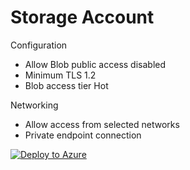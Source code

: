 # Storage Account

Configuration
- Allow Blob public access disabled
- Minimum TLS 1.2
- Blob access tier Hot

Networking
- Allow access from selected networks
- Private endpoint connection

[![Deploy to Azure](https://aka.ms/deploytoazurebutton)](https://portal.azure.com/#create/Microsoft.Template/uri/https%3A%2F%2Fgithub.com%2FSolid-tom%2FARMTemplates%2Fblob%2Fmain%2FStorageAccount%2Fstorage-acc-template.json)
